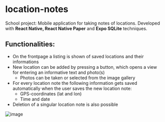 # location-notes
School project: Mobile application for taking notes of locations.
Developed with **React Native, React Native Paper** and **Expo SQLite** techniques. 

## Functionalities:
* On the frontpage a listing is shown of saved locations and their informations
* New location can be added by pressing a button, which opens a view for entering an informative text and photo(s)
    * Photos can be taken or selected from the image gallery
* For every location note the following information gets saved automatically when the user saves the new location note:
    * GPS-coordinates (lat and lon)
    * Time and date
* Deletion of a singular location note is also possible  

![image](https://github.com/user-attachments/assets/a758ce83-09d6-4f58-9058-f352236117a0)
